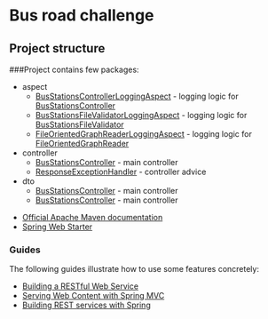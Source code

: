 # Bus road challenge

## Project structure
 
###Project contains few packages:

- aspect
  * [BusStationsControllerLoggingAspect]() - logging logic for [BusStationsController](#BusStationsController)
  * [BusStationsFileValidatorLoggingAspect]() - logging logic for [BusStationsFileValidator](#BusStationsFileValidator)
  * [FileOrientedGraphReaderLoggingAspect]() - logging logic for [FileOrientedGraphReader](#FileOrientedGraphReader)
- controller
   * [BusStationsController](#BusStationsController) - main controller
   * [ResponseExceptionHandler](#ResponseExceptionHandler) - controller advice
- dto
    * [BusStationsController](#BusStationsController) - main controller
    * [BusStationsController](#BusStationsController) - main controller
* [Official Apache Maven documentation](https://maven.apache.org/guides/index.html)
* [Spring Web Starter](https://docs.spring.io/spring-boot/docs/{bootVersion}/reference/htmlsingle/#boot-features-developing-web-applications)

### Guides
The following guides illustrate how to use some features concretely:

* [Building a RESTful Web Service](https://spring.io/guides/gs/rest-service/)
* [Serving Web Content with Spring MVC](https://spring.io/guides/gs/serving-web-content/)
* [Building REST services with Spring](https://spring.io/guides/tutorials/bookmarks/)


